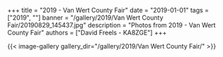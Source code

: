 +++
title = "2019 - Van Wert County Fair"
date = "2019-01-01"
tags = ["2019", ""]
banner = "/gallery/2019/Van Wert County Fair/20190829_145437.jpg"
description = "Photos from 2019 - Van Wert County Fair"
authors = ["David Freels - KA8ZGE"]
+++

{{< image-gallery gallery_dir="/gallery/2019/Van Wert County Fair/" >}}
